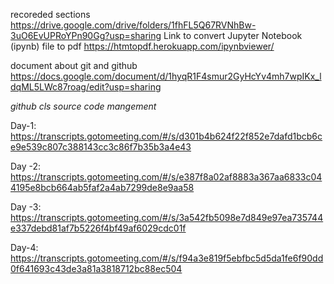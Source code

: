recoreded sections    https://drive.google.com/drive/folders/1fhFL5Q67RVNhBw-3uO6EvUPRoYPn90Gg?usp=sharing
Link to convert Jupyter Notebook (ipynb) file to pdf https://htmtopdf.herokuapp.com/ipynbviewer/

document about git and github  https://docs.google.com/document/d/1hyqR1F4smur2GyHcYv4mh7wpIKx_ldqML5LWc87roag/edit?usp=sharing

  *github cls source code mangement*

Day-1:
https://transcripts.gotomeeting.com/#/s/d301b4b624f22f852e7dafd1bcb6ce9e539c807c388143cc3c86f7b35b3a4e43

Day -2:
https://transcripts.gotomeeting.com/#/s/e387f8a02af8883a367aa6833c044195e8bcb664ab5faf2a4ab7299de8e9aa58

Day -3:
https://transcripts.gotomeeting.com/#/s/3a542fb5098e7d849e97ea735744e337debd81af7b5226f4bf49af6029cdc01f

Day-4:
https://transcripts.gotomeeting.com/#/s/f94a3e819f5ebfbc5d5da1fe6f90dd0f641693c43de3a81a3818712bc88ec504
